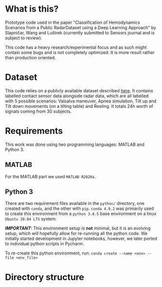 # What is this?
Prototype code used in the paper "Classification of Hemodynamics Scenarios from a Public RadarDataset using a Deep Learning Approach" by Slapničar, Wang and Luštrek (currently submitted to Sensors journal and is subject to review).

This code has a heavy research/experimental focus and as such might contain some bugs and is not completely optimized. It is more result rather than production oriented.

# Dataset
This code relies on a publicly available dataset described [here](https://www.nature.com/articles/s41597-020-00629-5). It contains labelled contact sensor data alongside radar data, which are all labelled with 5 possible scenarios: Valsalva maneuver, Apnea simulation, Tilt up and Tilt down movements (on a tilting table) and Resting. It totals 24h worth of signals coming from 30 subjects.

# Requirements
This work was done using two programming languages: MATLAB and Python 3.

## MATLAB
For the MATLAB part we used `MATLAB R2020a`.

## Python 3
There are two requirement files available in the `python/` directory, one created with `conda`, and the other with `pip`. `conda 4.9.2` was primarily used to create this environment from a `python 3.8.5` base environment on a linux `Ubuntu 20.04 LTS` system.

***IMPORTANT:*** This environment setup is **not** minimal, but it is an evolving setup, which will hopefully allow for re-running all the python code. We initially started development in Jupyter notebooks, however, we later ported to individual python scripts in Pycharm.

To re-create this python environment, run:
`conda create --name <env> --file <env_file>`

# Directory structure
